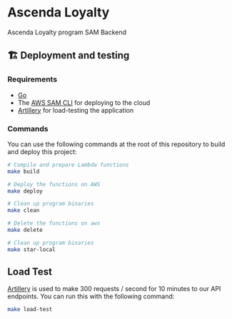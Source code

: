 # Ascenda Loyalty

Ascenda Loyalty program SAM Backend

## 🏗️ Deployment and testing

### Requirements

* [Go](https://go.dev)
* The [AWS SAM CLI](https://docs.aws.amazon.com/serverless-application-model/latest/developerguide/serverless-sam-cli-install.html) for deploying to the cloud
* [Artillery](https://artillery.io/) for load-testing the application

### Commands

You can use the following commands at the root of this repository to build and deploy this project:

```bash
# Compile and prepare Lambda functions
make build

# Deploy the functions on AWS
make deploy

# Clean up program binaries
make clean

# Delete the functions on aws
make delete

# Clean up program binaries
make star-local
```

## Load Test

[Artillery](https://www.artillery.io/) is used to make 300 requests / second for 10 minutes to our API endpoints. You can run this
with the following command:

```bash
make load-test
```
